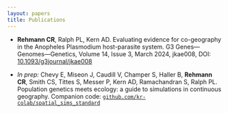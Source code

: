 ```yaml
---
layout: papers
title: Publications
---
```


* **Rehmann CR**, Ralph PL, Kern AD. Evaluating evidence for co-geography in the Anopheles Plasmodium
host-parasite system. G3 Genes—Genomes—Genetics, Volume 14, Issue 3, March 2024,
jkae008, DOI: [10.1093/g3journal/jkae008](https://academic.oup.com/g3journal/advance-article/doi/10.1093/g3journal/jkae008/7564588)

* *In prep:* Chevy E, Miseon J, Caudill V, Champer S, Haller B, **Rehmann CR**, Smith CS, Tittes S,
Messer P, Kern AD, Ramachandran S, Ralph PL. Population genetics meets ecology: a guide to
simulations in continuous geography. Companion code: [```github.com/kr-colab/spatial_sims_standard```](https://github.com/kr-colab/spatial_sims_standard/)
